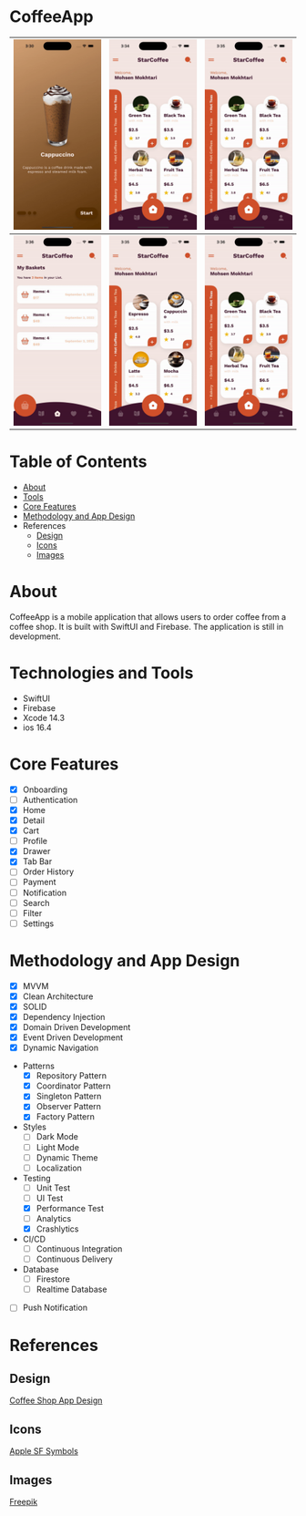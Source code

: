 # CoffeeApp

| ![onBoarding](https://github.com/MarsXan/CoffeeApp/blob/main/Statics/onBoarding.gif) | ![Tab Bar](https://github.com/MarsXan/CoffeeApp/blob/main/Statics/tabBar.gif) | ![home](https://github.com/MarsXan/CoffeeApp/blob/main/Statics/home.gif) |
|--------------------------------------------------------------------------------------|-------------------------------------------------------------------------------|--------------------------------------------------------------------------|
| ![drawer](https://github.com/MarsXan/CoffeeApp/blob/main/Statics/drawer.gif)         | ![detail](https://github.com/MarsXan/CoffeeApp/blob/main/Statics/details.gif) | ![cart](https://github.com/MarsXan/CoffeeApp/blob/main/Statics/cart.gif) |

# Table of Contents
- [About](#about)
- [Tools](#technologies-and-tools)
- [Core Features](#core-features)
- [Methodology and App Design](#methodology-and-app-design)
- References
  - [Design](#design)
  - [Icons](#icons)
  - [Images](#images)



# About
CoffeeApp is a mobile application that allows users to order coffee from a coffee shop. It is built with SwiftUI and Firebase. The application is still in development.


# Technologies and Tools
- SwiftUI
- Firebase
- Xcode 14.3
- ios 16.4


# Core Features
- [x] Onboarding
- [ ] Authentication
- [x] Home
- [x] Detail
- [x] Cart
- [ ] Profile
- [x] Drawer
- [x] Tab Bar
- [ ] Order History
- [ ] Payment
- [ ] Notification
- [ ] Search
- [ ] Filter
- [ ] Settings

# Methodology and App Design
- [x] MVVM
- [x] Clean Architecture
- [x] SOLID
- [x] Dependency Injection
- [x] Domain Driven Development
- [X] Event Driven Development
- [x] Dynamic Navigation
- Patterns
  - [x] Repository Pattern
  - [x] Coordinator Pattern
  - [x] Singleton Pattern
  - [x] Observer Pattern
  - [x] Factory Pattern
- Styles
  - [ ] Dark Mode
  - [ ] Light Mode
  - [ ] Dynamic Theme
  - [ ] Localization
- Testing
  - [ ] Unit Test
  - [ ] UI Test
  - [x] Performance Test
  - [ ] Analytics
  - [x] Crashlytics
- CI/CD
  - [ ] Continuous Integration
  - [ ] Continuous Delivery
- Database
  - [ ] Firestore
  - [ ] Realtime Database
- [ ] Push Notification

# References
## Design
[Coffee Shop App Design](https://www.figma.com/community/file/1225432275488847044)

## Icons
[Apple SF Symbols](https://developer.apple.com/sf-symbols/)

## Images
[Freepik](https://www.freepik.com/)

